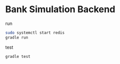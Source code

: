  

# Bank Simulation Backend

run

```bash
sudo systemctl start redis
gradle run
```

test

```
gradle test
```

